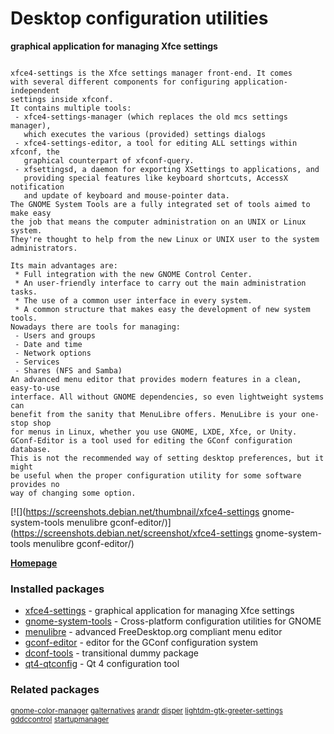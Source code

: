 # Desktop configuration utilities

__graphical application for managing Xfce settings__

```

xfce4-settings is the Xfce settings manager front-end. It comes
with several different components for configuring application-independent
settings inside xfconf.
It contains multiple tools:
 - xfce4-settings-manager (which replaces the old mcs settings manager),
   which executes the various (provided) settings dialogs
 - xfce4-settings-editor, a tool for editing ALL settings within xfconf, the
   graphical counterpart of xfconf-query.
 - xfsettingsd, a daemon for exporting XSettings to applications, and
   providing special features like keyboard shortcuts, AccessX notification
   and update of keyboard and mouse-pointer data.
The GNOME System Tools are a fully integrated set of tools aimed to make easy
the job that means the computer administration on an UNIX or Linux system.
They're thought to help from the new Linux or UNIX user to the system
administrators.

Its main advantages are:
 * Full integration with the new GNOME Control Center.
 * An user-friendly interface to carry out the main administration tasks.
 * The use of a common user interface in every system.
 * A common structure that makes easy the development of new system tools.
Nowadays there are tools for managing:
 - Users and groups
 - Date and time
 - Network options
 - Services
 - Shares (NFS and Samba)
An advanced menu editor that provides modern features in a clean, easy-to-use
interface. All without GNOME dependencies, so even lightweight systems can
benefit from the sanity that MenuLibre offers. MenuLibre is your one-stop shop
for menus in Linux, whether you use GNOME, LXDE, Xfce, or Unity.
GConf-Editor is a tool used for editing the GConf configuration database.
This is not the recommended way of setting desktop preferences, but it might
be useful when the proper configuration utility for some software provides no
way of changing some option.

```

[![](https://screenshots.debian.net/thumbnail/xfce4-settings
gnome-system-tools
menulibre
gconf-editor/)](https://screenshots.debian.net/screenshot/xfce4-settings
gnome-system-tools
menulibre
gconf-editor/)


 **[Homepage](http://www.xfce.org)**

### Installed packages

* [xfce4-settings](https://packages.debian.org/stretch/xfce4-settings) - graphical application for managing Xfce settings
* [gnome-system-tools](https://packages.debian.org/stretch/gnome-system-tools) - Cross-platform configuration utilities for GNOME
* [menulibre](https://packages.debian.org/stretch/menulibre) - advanced FreeDesktop.org compliant menu editor
* [gconf-editor](https://packages.debian.org/stretch/gconf-editor) - editor for the GConf configuration system
* [dconf-tools](https://packages.debian.org/stretch/dconf-tools) - transitional dummy package
* [qt4-qtconfig](https://packages.debian.org/stretch/qt4-qtconfig) - Qt 4 configuration tool

### Related packages

<sub> [gnome-color-manager](https://packages.debian.org/stretch/gnome-color-manager) [galternatives](https://packages.debian.org/stretch/galternatives) [arandr](https://packages.debian.org/stretch/arandr) [disper](https://packages.debian.org/stretch/disper) [lightdm-gtk-greeter-settings](https://packages.debian.org/stretch/lightdm-gtk-greeter-settings) [gddccontrol](https://packages.debian.org/stretch/gddccontrol) [startupmanager](https://packages.debian.org/stretch/startupmanager)  </sub>
